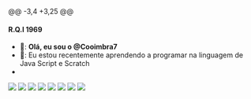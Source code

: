 @@ -3,4 +3,25 @@
#### R.Q.I 1969
- &#129502;: **Olá, eu sou o @Cooimbra7**
- &#127920;: Eu estou recentemente aprendendo a programar na linguagem de Java Script e Scratch
- ![]()














![](https://img.shields.io/badge/Epic%20Games-313131?style=for-the-badge&logo=Epic%20Games&logoColor=white)
![](https://img.shields.io/badge/Steam-000000?style=for-the-badge&logo=steam&logoColor=white)
![](https://img.shields.io/badge/Valorant-fa4454?style=for-the-badge&logo=valorant&logoColor=white)
![](https://img.shields.io/badge/Discord-5865F2?style=for-the-badge&logo=discord&logoColor=white)
![](https://img.shields.io/badge/Scratch-4D97FF?style=for-the-badge&logo=Scratch&logoColor=white)
![](https://img.shields.io/badge/Instagram-E4405F?style=for-the-badge&logo=instagram&logoColor=white)
![](https://img.shields.io/badge/Strava-FC4C02?style=for-the-badge&logo=strava&logoColor=white)
![](https://img.shields.io/badge/X-000000?style=for-the-badge&logo=x&logoColor=white)
